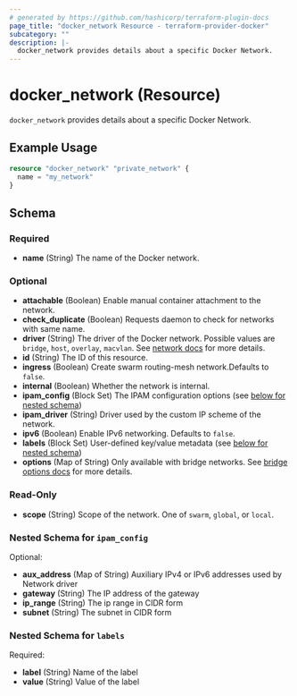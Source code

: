 ```yaml
---
# generated by https://github.com/hashicorp/terraform-plugin-docs
page_title: "docker_network Resource - terraform-provider-docker"
subcategory: ""
description: |-
  docker_network provides details about a specific Docker Network.
---
```


# docker_network (Resource)

`docker_network` provides details about a specific Docker Network.

## Example Usage

```terraform
resource "docker_network" "private_network" {
  name = "my_network"
}
```

<!-- schema generated by tfplugindocs -->
## Schema

### Required

- **name** (String) The name of the Docker network.

### Optional

- **attachable** (Boolean) Enable manual container attachment to the network.
- **check_duplicate** (Boolean) Requests daemon to check for networks with same name.
- **driver** (String) The driver of the Docker network. Possible values are `bridge`, `host`, `overlay`, `macvlan`. See [network docs](https://docs.docker.com/network/#network-drivers) for more details.
- **id** (String) The ID of this resource.
- **ingress** (Boolean) Create swarm routing-mesh network.Defaults to `false`.
- **internal** (Boolean) Whether the network is internal.
- **ipam_config** (Block Set) The IPAM configuration options (see [below for nested schema](#nestedblock--ipam_config))
- **ipam_driver** (String) Driver used by the custom IP scheme of the network.
- **ipv6** (Boolean) Enable IPv6 networking. Defaults to `false`.
- **labels** (Block Set) User-defined key/value metadata (see [below for nested schema](#nestedblock--labels))
- **options** (Map of String) Only available with bridge networks. See [bridge options docs](https://docs.docker.com/engine/reference/commandline/network_create/#bridge-driver-options) for more details.

### Read-Only

- **scope** (String) Scope of the network. One of `swarm`, `global`, or `local`.

<a id="nestedblock--ipam_config"></a>
### Nested Schema for `ipam_config`

Optional:

- **aux_address** (Map of String) Auxiliary IPv4 or IPv6 addresses used by Network driver
- **gateway** (String) The IP address of the gateway
- **ip_range** (String) The ip range in CIDR form
- **subnet** (String) The subnet in CIDR form


<a id="nestedblock--labels"></a>
### Nested Schema for `labels`

Required:

- **label** (String) Name of the label
- **value** (String) Value of the label


